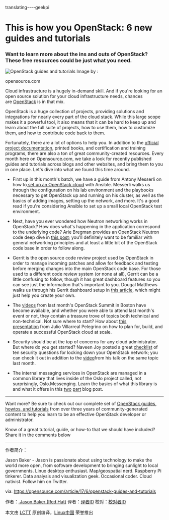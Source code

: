 translating----geekpi

This is how you OpenStack: 6 new guides and tutorials
============================================================

### Want to learn more about the ins and outs of OpenStack? These free resources could be just what you need.

 
![OpenStack guides and tutorials](https://opensource.com/sites/default/files/styles/image-full-size/public/images/education/edu_rcos.png?itok=wLMIaigd "OpenStack guides and tutorials")
Image by : 

opensource.com

Cloud infrastructure is a hugely in-demand skill. And if you're looking for an open source solution for your cloud infrastructure needs, chances are [OpenStack][12] is in that mix.

OpenStack is a huge collection of projects, providing solutions and integrations for nearly every part of the cloud stack. While this large scope makes it a powerful tool, it also means that it can be hard to keep up and learn about the full suite of projects, how to use them, how to customize them, and how to contribute code back to them.

Fortunately, there are a lot of options to help you. In addition to the [official project documentation][13], printed books, and certification and training programs, there are also a ton of great community-created resources. Every month here on Opensource.com, we take a look for recently published guides and tutorials across blogs and other websites, and bring them to you in one place. Let's dive into what we found this time around.

*   First up in this month's batch, we have a guide from Antony Messerli on how to[ set up an OpenStack cloud][1] with Ansible. Messerli walks us through the configuration on his lab environment and the playbooks necessary to get OpenStack up and running on his cluster, as well as the basics of adding images, setting up the network, and more. It's a good read if you're considering Ansible to set up a small local OpenStack test environment.

*   Next, have you ever wondered how Neutron networking works in OpenStack? How does what's happening in the application correspond to the underlying code? Arie Bregman provides an OpenStack Neutron code deep dive in [this post][2]; you'll definitely want to be familiar with general networking principles and at least a little bit of the OpenStack code base in order to follow along.

*   Gerrit is the open source code review project used by OpenStack in order to manage incoming patches and allow for feedback and testing before merging changes into the main OpenStack code base. For those used to a different code review system (or none at all), Gerrit can be a little confusing to follow, though it has great dashboard features so you can see just the information that's important to you. Dougal Matthews walks us through his Gerrit dashboard setup in [this article][3], which might just help you create your own.

*   The [videos][4] from last month's OpenStack Summit in Boston have become available, and whether you were able to attend last month's event or not, they contain a treasure trove of topics both technical and non-technical. Not sure where to start? How about [this presentation][5] from Julio Villarreal Pelegrino on how to plan for, build, and operate a successful OpenStack cloud at scale.

*   Security should be at the top of concerns for any cloud administrator. But where do you get started? Naveen Joy posted a great [checklist][6] of ten security questions for locking down your OpenStack network; you can check it out in addition to the [video][7]from his talk on the same topic last month.

*   The internal messaging services in OpenStack are managed in a common library that lives inside of the Oslo project called, not surprisingly, Oslo.Messenging. Learn the basics of what this library is and what it offers in this [two][8] [part][9] blog post.

* * *

Want more? Be sure to check out our complete set of [OpenStack guides, howtos, and tutorials][14] from over three years of community-generated content to help you learn to be an effective OpenStack developer or administrator.

Know of a great tutorial, guide, or how-to that we should have included? Share it in the comments below

--------------------------------------------------------------------------------

作者简介：

Jason Baker - Jason is passionate about using technology to make the world more open, from software development to bringing sunlight to local governments. Linux desktop enthusiast. Map/geospatial nerd. Raspberry Pi tinkerer. Data analysis and visualization geek. Occasional coder. Cloud nativist. Follow him on Twitter.


via: https://opensource.com/article/17/6/openstack-guides-and-tutorials

作者：[  Jason Baker (Red Hat)][a]
译者：[译者ID](https://github.com/译者ID)
校对：[校对者ID](https://github.com/校对者ID)

本文由 [LCTT](https://github.com/LCTT/TranslateProject) 原创编译，[Linux中国](https://linux.cn/) 荣誉推出

[a]:https://opensource.com/users/jason-baker
[1]:https://www.reversengineered.com/2016/05/09/setting-up-an-openstack-cloud-using-ansible/
[2]:http://abregman.com/2017/05/29/openstack-neutron-service-code-deep-dive/
[3]:http://www.dougalmatthews.com/2017/May/19/how-i-gerrit/
[4]:https://www.openstack.org/videos/
[5]:http://www.juliosblog.com/dont-fail-at-scale-how-to-plan-for-build-and-operate-a-successful-openstack-cloud-video-openstack-summit2017/
[6]:https://blogs.cisco.com/cloud/securing-openstack-networking
[7]:https://www.openstack.org/videos/boston-2017/securing-openstack-networking
[8]:https://pigdogweb.wordpress.com/2017/05/22/intro-to-oslo-messaging/
[9]:https://pigdogweb.wordpress.com/2017/06/02/oslo-messaging-the-cloud-is-calling/
[10]:https://opensource.com/article/17/6/openstack-guides-and-tutorials?rate=tRBp5wgAE1d3YHJSwcHWnfgXyJlqJedMImQFqJiW-tE
[11]:https://opensource.com/user/19894/feed
[12]:https://opensource.com/resources/what-is-openstack
[13]:http://docs.openstack.org/
[14]:https://opensource.com/resources/openstack-tutorials
[15]:https://opensource.com/users/jason-baker
[16]:https://opensource.com/users/jason-baker
[17]:https://opensource.com/article/17/6/openstack-guides-and-tutorials#comments
